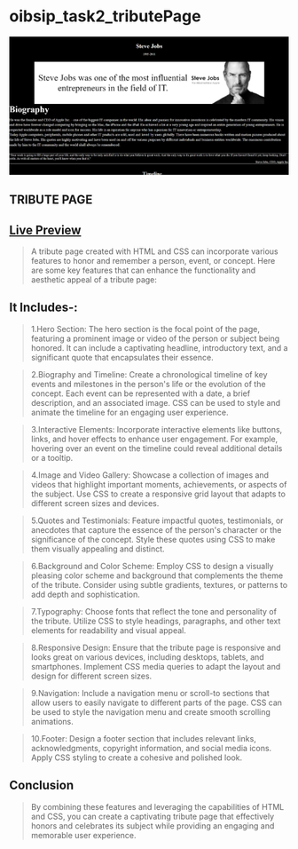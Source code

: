 # oibsip_task2_tributePage

![screenshot](https://github.com/YASHGOEL0616/oibsip_task2_tributePage/blob/5576f6424c39e1a9cc556d9f1fde5b743a814146/tribute.jpg)

## TRIBUTE PAGE

## [Live Preview](https://yashgoel0616.github.io/oibsip_task2_tributePage/)

>A tribute page created with HTML and CSS can incorporate various features to honor and remember a person, event, or concept. Here are some key features that can enhance the functionality and aesthetic appeal of a tribute page:

## It Includes-:
>1.Hero Section: The hero section is the focal point of the page, featuring a prominent image or video of the person or subject being honored. It can include a captivating headline, introductory text, and a significant quote that encapsulates their essence.

>2.Biography and Timeline: Create a chronological timeline of key events and milestones in the person's life or the evolution of the concept. Each event can be represented with a date, a brief description, and an associated image. CSS can be used to style and animate the timeline for an engaging user experience.

>3.Interactive Elements: Incorporate interactive elements like buttons, links, and hover effects to enhance user engagement. For example, hovering over an event on the timeline could reveal additional details or a tooltip.

>4.Image and Video Gallery: Showcase a collection of images and videos that highlight important moments, achievements, or aspects of the subject. Use CSS to create a responsive grid layout that adapts to different screen sizes and devices.

>5.Quotes and Testimonials: Feature impactful quotes, testimonials, or anecdotes that capture the essence of the person's character or the significance of the concept. Style these quotes using CSS to make them visually appealing and distinct.

>6.Background and Color Scheme: Employ CSS to design a visually pleasing color scheme and background that complements the theme of the tribute. Consider using subtle gradients, textures, or patterns to add depth and sophistication.

>7.Typography: Choose fonts that reflect the tone and personality of the tribute. Utilize CSS to style headings, paragraphs, and other text elements for readability and visual appeal.

>8.Responsive Design: Ensure that the tribute page is responsive and looks great on various devices, including desktops, tablets, and smartphones. Implement CSS media queries to adapt the layout and design for different screen sizes.

>9.Navigation: Include a navigation menu or scroll-to sections that allow users to easily navigate to different parts of the page. CSS can be used to style the navigation menu and create smooth scrolling animations.

>10.Footer: Design a footer section that includes relevant links, acknowledgments, copyright information, and social media icons. Apply CSS styling to create a cohesive and polished look.


## Conclusion

>By combining these features and leveraging the capabilities of HTML and CSS, you can create a captivating tribute page that effectively honors and celebrates its subject while providing an engaging and memorable user experience.
